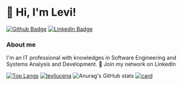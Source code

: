 # 👋 Hi, I'm Levi!

[![Github Badge](https://img.shields.io/badge/-Github-000?style=flat-square&logo=Github&logoColor=white&link=https://github.com/LeviLucena)](https://github.com/LeviLucena)
[![Linkedin Badge](https://img.shields.io/badge/-LinkedIn-blue?style=flat-square&logo=Linkedin&logoColor=white&link=https://www.linkedin.com/in/levilucena/)](https://www.linkedin.com/in/levilucena/)

### About me
I'm an IT professional with knowledges in Software Engineering and Systems Analysis and Development. :briefcase: Join my network on LinkedIn

[![Top Langs](https://github-readme-stats.vercel.app/api/top-langs/?username=levilucena&layout=compact)](https://github.com/levilucena/github-readme-stats)
[![levilucena](https://github-readme-stats.vercel.app/api/top-langs/?username=levilucena&hide=html&layout=compact&theme=default)](https://github.com/levilucena/github-readme-stats)
![Anurag's GitHub stats](https://github-readme-stats.vercel.app/api?username=levilucena&show_icons=true)
[![card](https://github-readme-stats.vercel.app/api?username=LeviLucena&theme=default&show_icons=true)]([https://github.com/LeviLucena])
